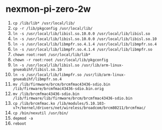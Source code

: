 # nexmon-pi-zero-2w

1. `cp /lib/lib* /usr/local/lib/`
2. `cp -r /lib/pkgconfig /usr/local/lib/`
3. `ln -s /usr/local/lib/libisl.so.10.0.0 /usr/local/lib/libisl.so`
4. `ln -s /usr/local/lib/libisl.so.10.0.0 /usr/local/lib/libisl.so.10`
5. `ln -s /usr/local/lib/libmpfr.so.4.1.4 /usr/local/lib/libmpfr.so.4`
6. `ln -s /usr/local/lib/libmpfr.so.4.1.4 /usr/local/lib/libmpfr.so`
7. `chown root:root /usr/local/lib/lib*`
8. `chown -r root:root /usr/local/lib/pkgconfig`
9. `ln -s /usr/local/lib/libisl.so /usr/lib/arm-linux-gnueabihf/libisl.so.10`
10. `ln -s /usr/local/lib/libmpfr.so /usr/lib/arm-linux-gnueabihf/libmpfr.so.4`
11. `mv /lib/firmware/brcm/brcmfmac43436-sdio.bin /lib/firmware/brcmfmac43436-sdio.bin.orig `
12. `mv /lib/brcmfmac43436-sdio.bin /lib/firmware/lib/firmware/brcm/brcmfmac43436-sdio.bin`
13. `cp /lib/brcmfmac.ko /lib/modules/5.10.103-v7+/kernel/drivers/net/wireless/broadcom/brcm80211/brcmfmac/`
14. `cp /bin/nexutil /usr/bin/`
15. `depmod -a`
16. `reboot`
